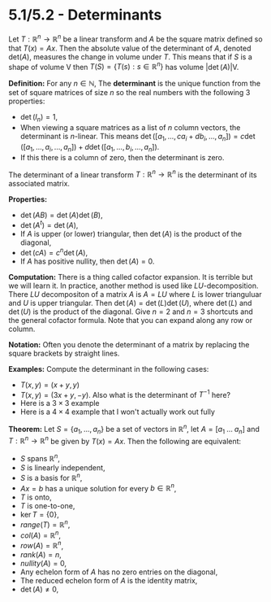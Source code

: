 
# 5.1/5.2 - Determinants

Let $T:\mathbb{R}^n\to\mathbb{R}^n$ be a linear transform and $A$ be the square matrix defined so that $T(x)=Ax$. Then the absolute value of the determinant of $A$, denoted det($A$), measures the change in volume under $T$. This means that if $S$ is a shape of volume V then $T(S)=\{T(s):s\in \mathbb{R}^n\}$ has volume $|\det(A)|$V.

**Definition:** For any $n\in \mathbb{N}$, The **determinant** is the unique function from the set of square matrices of size $n$ so the real numbers with the following 3 properties:

* $\det(I_n)=1$,
* When viewing a square matrices as a list of $n$ column vectors, the determinant is $n$-linear. This means $\det([a_1,\ldots,ca_i+db_i,\ldots,a_n])=c\det([a_1,\ldots,a_i,\ldots,a_n])+d\det([a_1,\ldots,b_i,\ldots,a_n])$.
* If this there is a column of zero, then the determinant is zero.

The determinant of a linear transform $T:\mathbb{R}^n\to\mathbb{R}^n$ is the determinant of its associated matrix.

**Properties:**

* $\det(AB)=\det(A)\det(B)$,
* $\det(A^t)=\det(A)$,
* If $A$ is upper (or lower) triangular, then $\det(A)$ is the product of the diagonal,
* $\det(cA)=c^n\det(A)$,
* If $A$ has positive nullity, then $\det(A)=0$.

**Computation:** There is a thing called cofactor expansion. It is terrible but we will learn it. In practice, another method is used like $LU$-decomposition. There $LU$ decompositon of a matrix $A$ is $A=LU$ where $L$ is lower trianguluar and $U$ is upper triangular. Then $\det(A)=\det(L)\det(U)$, where $\det(L)$ and $\det(U)$ is the product of the diagonal. Give $n=2$ and $n=3$ shortcuts and the general cofactor formula. Note that you can expand along any row or column.

**Notation:** Often you denote the determinant of a matrix by replacing the square brackets by straight lines.

**Examples:** Compute the determinant in the following cases:

* $T(x,y)=(x+y,y)$
* $T(x,y)=(3x+y,-y)$. Also what is the determinant of $T^{-1}$ here?
* Here is a $3\times 3$ example
* Here is a $4\times 4$ example that I won't actually work out fully

**Theorem:** Let $S=\{a_1,\ldots,a_n\}$ be a set of vectors in $\mathbb{R}^n$, let $A=[a_1\; \ldots \; a_n]$ and $T:\mathbb{R}^n\to\mathbb{R}^n$ be given by $T(x)=Ax$. Then the following are equivalent:

* $S$ spans $\mathbb{R}^n$,
* $S$ is linearly independent,
* $S$ is a basis for $\mathbb{R}^n$,
* $Ax=b$ has a unique solution for every $b\in \mathbb{R}^n$,
* $T$ is onto,
* $T$ is one-to-one,
* $\ker T=\{0\}$,
* $range(T)=\mathbb{R}^n$,
* $col(A)=\mathbb{R}^n$,
* $row(A)=\mathbb{R}^n$,
* $rank(A)=n$,
* $nullity(A)=0$,
* Any echelon form of $A$ has no zero entries on the diagonal,
* The reduced echelon form of $A$ is the identity matrix,
* $\det(A)\neq 0$,
